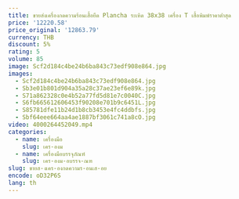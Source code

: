 ```yaml
---
title: ขายส่งเครื่องกดความร้อนเสื้อยืด Plancha ระเหิด 38x38 เครื่อง T เสื้อพิมพ์ราคาต่ําสุด
price: '12220.58'
price_original: '12863.79'
currency: THB
discount: 5%
rating: 5
volume: 85
image: Scf2d184c4be24b6ba843c73edf908e864.jpg
images:
  - Scf2d184c4be24b6ba843c73edf908e864.jpg
  - Sb3e01b801d904a35a28c37ae23ef6e89k.jpg
  - S71a862328c0e4b52a77fd5d81e7c0040C.jpg
  - S6fb665612606453f90208e701b9c6451L.jpg
  - S85781dfe11b24d1b8cb3453e4fc4ddbfs.jpg
  - Sbf64eee664aa4ae1887bf3061c741a8cO.jpg
video: 4000264452049.mp4
categories:
  - name: เครื่องมือ
    slug: เคร-องม
  - name: เครื่องมือบรรจุภัณฑ์
    slug: เคร-องม-อบรรจ-ณฑ
slug: ขายส-งเคร-องกดความร-อนเส-อย
encode: oD32P6S
lang: th
---
```

  